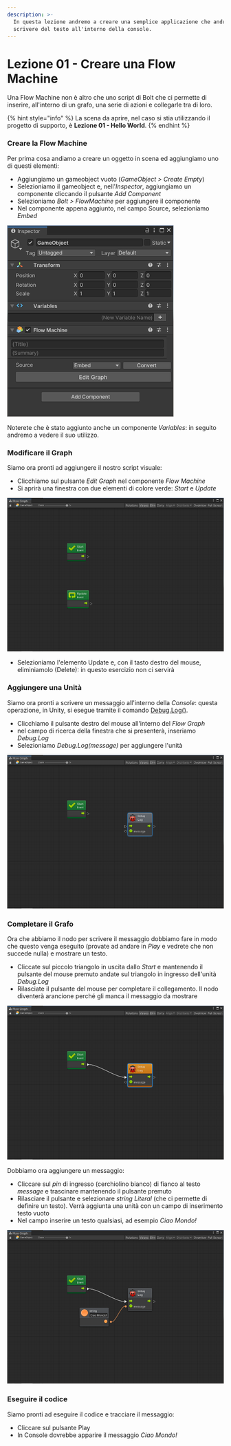 ```yaml
---
description: >-
  In questa lezione andremo a creare una semplice applicazione che andrà a
  scrivere del testo all'interno della console.
---
```


# Lezione 01 - Creare una Flow Machine

Una Flow Machine non è altro che uno script di Bolt che ci permette di inserire, all'interno di un grafo, una serie di azioni e collegarle tra di loro.

{% hint style="info" %}
La scena da aprire, nel caso si stia utilizzando il progetto di supporto, è **Lezione 01 - Hello World**.
{% endhint %}

### Creare la Flow Machine

Per prima cosa andiamo a creare un oggetto in scena ed aggiungiamo uno di questi elementi:

* Aggiungiamo un gameobject vuoto \(_GameObject &gt; Create Empty_\)
* Selezioniamo il gameobject e, nell'_Inspector_, aggiungiamo un componente cliccando il pulsante _Add Component_
* Selezioniamo _Bolt &gt; FlowMachine_ per aggiungere il componente
* Nel componente appena aggiunto, nel campo Source, selezioniamo _Embed_

![I componenti Flow Machine e Variables](../../.gitbook/assets/flow-machine-component.png)

Noterete che è stato aggiunto anche un componente _Variables_: in seguito andremo a vedere il suo utilizzo.

### Modificare il Graph

Siamo ora pronti ad aggiungere il nostro script visuale:

* Clicchiamo sul pulsante _Edit Graph_ nel componente _Flow Machine_
* Si aprirà una finestra con due elementi di colore verde: _Start_ e _Update_

![Il Flow Graph](../../.gitbook/assets/flow-graph.png)

* Selezioniamo l'elemento Update e, con il tasto destro del mouse, eliminiamolo \(Delete\): in questo esercizio non ci servirà 

### Aggiungere una Unità

Siamo ora pronti a scrivere un messaggio all'interno della _Console_: questa operazione, in Unity, si esegue tramite il comando [Debug.Log\(\)](https://docs.unity3d.com/Manual/class-Debug.html).

* Clicchiamo il pulsante destro del mouse all'interno del _Flow Graph_
* nel campo di ricerca della finestra che si presenterà, inseriamo _Debug.Log_
* Selezioniamo _Debug.Log\(message\)_ per aggiungere l'unità

![L&apos;unit&#xE0; Debug.Log](../../.gitbook/assets/flow-graph-02.png)

### Completare il Grafo

Ora che abbiamo il nodo per scrivere il messaggio dobbiamo fare in modo che questo venga eseguito \(provate ad andare in _Play_ e vedrete che non succede nulla\) e mostrare un testo.

* Cliccate sul piccolo triangolo in uscita dallo _Start_ e mantenendo il pulsante del mouse premuto andate sul triangolo in ingresso dell'unità _Debug.Log_
* Rilasciate il pulsante del mouse per completare il collegamento. Il nodo diventerà arancione perché gli manca il messaggio da mostrare

![Il collegamento dell&apos;unit&#xE0;](../../.gitbook/assets/flow-graph-03.png)

Dobbiamo ora aggiungere un messaggio:

* Cliccare sul _pin_ di ingresso \(cerchiolino bianco\) di fianco al testo _message_ e trascinare mantenendo il pulsante premuto
* Rilasciare il pulsante e selezionare _string Literal_ \(che ci permette di definire un testo\). Verrà aggiunta una unità con un campo di inserimento testo vuoto
* Nel campo inserire un testo qualsiasi, ad esempio _Ciao Mondo!_

![Il grafo completo](../../.gitbook/assets/flow-graph-04.png)

### Eseguire il codice

Siamo pronti ad eseguire il codice e tracciare il messaggio:

* Cliccare sul pulsante Play
* In Console dovrebbe apparire il messaggio _Ciao Mondo!_



